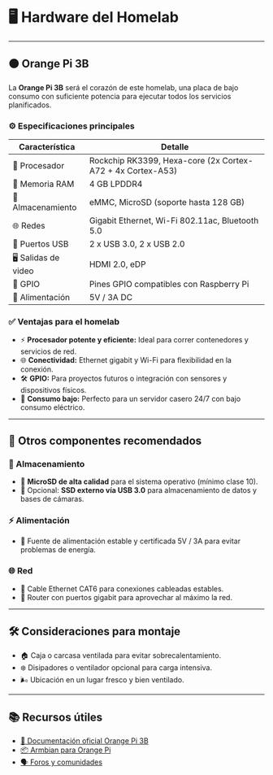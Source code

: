 # 🖥️ Hardware del Homelab

---

## 🟠 Orange Pi 3B

La **Orange Pi 3B** será el corazón de este homelab, una placa de bajo consumo con suficiente potencia para ejecutar todos los servicios planificados.

### ⚙️ Especificaciones principales

| Característica         | Detalle                                                    |
|-----------------------|------------------------------------------------------------|
| 🧠 Procesador          | Rockchip RK3399, Hexa-core (2x Cortex-A72 + 4x Cortex-A53) |
| 💾 Memoria RAM         | 4 GB LPDDR4                                         |
| 💽 Almacenamiento      | eMMC, MicroSD (soporte hasta 128 GB)                       |
| 🌐 Redes               | Gigabit Ethernet, Wi-Fi 802.11ac, Bluetooth 5.0           |
| 🔌 Puertos USB         | 2 x USB 3.0, 2 x USB 2.0                                  |
| 🖥️ Salidas de video    | HDMI 2.0, eDP                                             |
| 🔧 GPIO                | Pines GPIO compatibles con Raspberry Pi                    |
| 🔋 Alimentación        | 5V / 3A DC                                                |

### ✅ Ventajas para el homelab

- ⚡ **Procesador potente y eficiente:** Ideal para correr contenedores y servicios de red.  
- 🌐 **Conectividad:** Ethernet gigabit y Wi-Fi para flexibilidad en la conexión.  
- 🛠️ **GPIO:** Para proyectos futuros o integración con sensores y dispositivos físicos.  
- 🔋 **Consumo bajo:** Perfecto para un servidor casero 24/7 con bajo consumo eléctrico.

---

## 🧩 Otros componentes recomendados

### 💾 Almacenamiento

- 📝 **MicroSD de alta calidad** para el sistema operativo (mínimo clase 10).  
- 💽 Opcional: **SSD externo vía USB 3.0** para almacenamiento de datos y bases de cámaras.

### ⚡ Alimentación

- 🔌 Fuente de alimentación estable y certificada 5V / 3A para evitar problemas de energía.

### 🌐 Red

- 📶 Cable Ethernet CAT6 para conexiones cableadas estables.  
- 📡 Router con puertos gigabit para aprovechar al máximo la red.

---

## 🛠️ Consideraciones para montaje

- 🏠 Caja o carcasa ventilada para evitar sobrecalentamiento.  
- ❄️ Disipadores o ventilador opcional para carga intensiva.  
- 🌬️ Ubicación en un lugar fresco y bien ventilado.

---

## 📚 Recursos útiles

- [📄 Documentación oficial Orange Pi 3B](http://www.orangepi.org/Orange%20Pi%203/)  
- [📦 Armbian para Orange Pi](https://www.armbian.com/orange-pi-3/)  
- [🗣️ Foros y comunidades](https://forum.armbian.com/)

